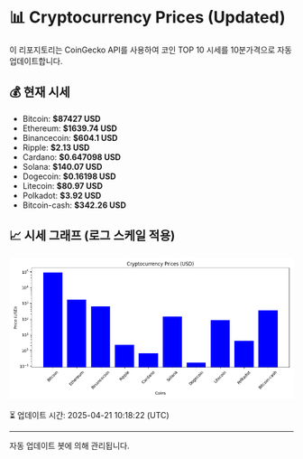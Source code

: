 
# 📊 Cryptocurrency Prices (Updated)

이 리포지토리는 CoinGecko API를 사용하여 코인 TOP 10 시세를 10분가격으로 자동 업데이트합니다.

## 💰 현재 시세
- Bitcoin: **$87427 USD**
- Ethereum: **$1639.74 USD**
- Binancecoin: **$604.1 USD**
- Ripple: **$2.13 USD**
- Cardano: **$0.647098 USD**
- Solana: **$140.07 USD**
- Dogecoin: **$0.16198 USD**
- Litecoin: **$80.97 USD**
- Polkadot: **$3.92 USD**
- Bitcoin-cash: **$342.26 USD**

## 📈 시세 그래프 (로그 스케일 적용)
![Crypto Prices](crypto_prices.png)

⏳ 업데이트 시간: 2025-04-21 10:18:22 (UTC)

---
자동 업데이트 봇에 의해 관리됩니다.
